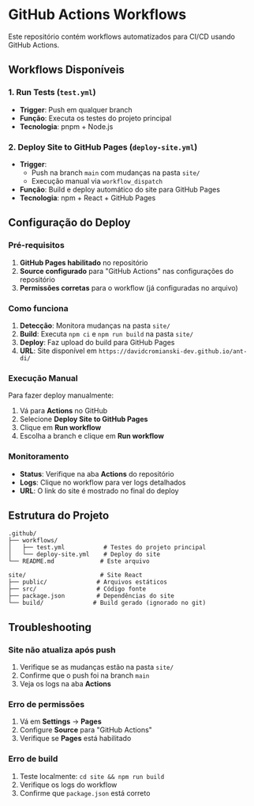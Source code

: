 # GitHub Actions Workflows

Este repositório contém workflows automatizados para CI/CD usando GitHub Actions.

## Workflows Disponíveis

### 1. **Run Tests** (`test.yml`)
- **Trigger**: Push em qualquer branch
- **Função**: Executa os testes do projeto principal
- **Tecnologia**: pnpm + Node.js

### 2. **Deploy Site to GitHub Pages** (`deploy-site.yml`)
- **Trigger**: 
  - Push na branch `main` com mudanças na pasta `site/`
  - Execução manual via `workflow_dispatch`
- **Função**: Build e deploy automático do site para GitHub Pages
- **Tecnologia**: npm + React + GitHub Pages

## Configuração do Deploy

### Pré-requisitos
1. **GitHub Pages habilitado** no repositório
2. **Source configurado** para "GitHub Actions" nas configurações do repositório
3. **Permissões corretas** para o workflow (já configuradas no arquivo)

### Como funciona
1. **Detecção**: Monitora mudanças na pasta `site/`
2. **Build**: Executa `npm ci` e `npm run build` na pasta `site/`
3. **Deploy**: Faz upload do build para GitHub Pages
4. **URL**: Site disponível em `https://davidcromianski-dev.github.io/ant-di/`

### Execução Manual
Para fazer deploy manualmente:
1. Vá para **Actions** no GitHub
2. Selecione **Deploy Site to GitHub Pages**
3. Clique em **Run workflow**
4. Escolha a branch e clique em **Run workflow**

### Monitoramento
- **Status**: Verifique na aba **Actions** do repositório
- **Logs**: Clique no workflow para ver logs detalhados
- **URL**: O link do site é mostrado no final do deploy

## Estrutura do Projeto

```
.github/
├── workflows/
│   ├── test.yml           # Testes do projeto principal
│   └── deploy-site.yml    # Deploy do site
└── README.md             # Este arquivo

site/                     # Site React
├── public/              # Arquivos estáticos
├── src/                 # Código fonte
├── package.json         # Dependências do site
└── build/              # Build gerado (ignorado no git)
```

## Troubleshooting

### Site não atualiza após push
1. Verifique se as mudanças estão na pasta `site/`
2. Confirme que o push foi na branch `main`
3. Veja os logs na aba **Actions**

### Erro de permissões
1. Vá em **Settings** → **Pages**
2. Configure **Source** para "GitHub Actions"
3. Verifique se **Pages** está habilitado

### Erro de build
1. Teste localmente: `cd site && npm run build`
2. Verifique os logs do workflow
3. Confirme que `package.json` está correto 